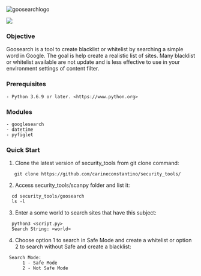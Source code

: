 ![goosearchlogo](https://user-images.githubusercontent.com/53983340/79625941-e2033480-8102-11ea-80db-92ce0169caab.jpg)

<p>
 <img src="https://img.shields.io/badge/python-v3.6.9-blue" />
 </p>
 
### Objective

Goosearch is a tool to create blacklist or whitelist by searching a simple word in Google. The goal is help create a realistic list 
of sites. Many blacklist or whitelist available are not update and is less effective to use in your environment settings 
of content filter. 



### Prerequisites

```
- Python 3.6.9 or later. <https://www.python.org>
```

### Modules

```
- googlesearch
- datetime
- pyfiglet

```
### Quick Start

1. Clone the latest version of security_tools from git clone command:

 ```
    git clone https://github.com/carineconstantino/security_tools/
 ```
    
 2. Access security_tools/scanpy folder and list it:
 
 ```
   cd security_tools/goosearch
   ls -l 
 ```
 
 3. Enter a some world to search sites that have this subject:  
 
 ```
   python3 <script.py>
   Search String: <world>
 ```
 4. Choose option 1 to search in Safe Mode and create a whitelist or option 2 to search without Safe and create a blacklist: 
 
  ```
   Search Mode:
        1 - Safe Mode
        2 - Not Safe Mode
 ```



